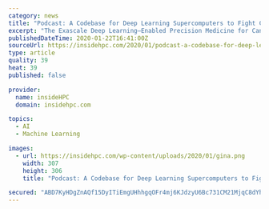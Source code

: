```yaml
---
category: news
title: "Podcast: A Codebase for Deep Learning Supercomputers to Fight Cancer"
excerpt: "The Exascale Deep Learning–Enabled Precision Medicine for Cancer (CANDLE) project is directed at developing pre-clinical response models, predicting mechanisms of RAS/RAF–driven cancers, and developing treatment strategies. CANDLE is a partnership of Argonne (ANL), Lawrence Livermore, Los Alamos, and Oak Ridge (ORNL) National Laboratories ..."
publishedDateTime: 2020-01-22T16:41:00Z
sourceUrl: https://insidehpc.com/2020/01/podcast-a-codebase-for-deep-learning-supercomputers-to-fight-cancer/
type: article
quality: 39
heat: 39
published: false

provider:
  name: insideHPC
  domain: insidehpc.com

topics:
  - AI
  - Machine Learning

images:
  - url: https://insidehpc.com/wp-content/uploads/2020/01/gina.png
    width: 307
    height: 306
    title: "Podcast: A Codebase for Deep Learning Supercomputers to Fight Cancer"

secured: "ABD7KyHDgZnAQf15DyITiEmgUHhhgqOFr4mj6KJdzyU6Bc731CM21MjqC8dYhVbqC64APos2xX9N4zXf3VjRzaqHoHagvdkWUrrVRrN5JQW2bdIUe6jxMWvGsf7a3C/OnHPHlybd4GrLdlXHbFAT8yM83S2rM+X0Yy7X+k4+cUETqoUFVAhdj5lC+hnHHoUKEUfg3g3mPEk82uXqh0KjNCjNvhYH5VwkfsQnzkC4sPMKEpBpFnKSPpjhiHpz+4WkMojNGT7JGG9MfSyZwhTT6IWz2wDO/em/RPO6nFxFBCd0rIpgmoFGoJfi6In+QEHe4GC2/JAMH3w1+JRUZmatSRgNOZ8Kuh6JoV+hFzHJ3phroZ8tISthT6goRR4MB3FKTQ4fSfFdAAFEWdI9hE530+g2poiRZjSnocfX201RhNDpsCM6cluU7E+OMf0hBeuFEZNJTLzjxBffsZj2dySKow==;w4ZtjmZm44q/5gRoXbJhHA=="
---
```


